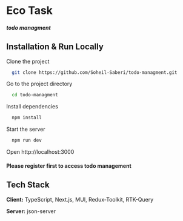 # Eco Task

##### todo managment

## Installation & Run Locally

Clone the project

```bash
  git clone https://github.com/Soheil-Saberi/todo-managment.git
```

Go to the project directory

```bash
  cd todo-managment
```

Install dependencies

```bash
  npm install
```

Start the server

```bash
  npm run dev
```

Open http://localhost:3000

#### Please register first to access todo management

## Tech Stack

**Client:** TypeScript, Next.js, MUI, Redux-Toolkit, RTK-Query

**Server:** json-server
